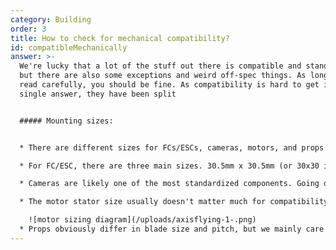 ```yaml
---
category: Building
order: 3
title: How to check for mechanical compatibility?
id: compatibleMechanically
answer: >-
  We're lucky that a lot of the stuff out there is compatible and standardized,
  but there are also some exceptions and weird off-spec things. As long as you
  read carefully, you should be fine. As compatibility is hard to get in a
  single answer, they have been split


  ##### Mounting sizes:


  * There are different sizes for FCs/ESCs, cameras, motors, and props

  * For FC/ESC, there are three main sizes. 30.5mm x 30.5mm (or 30x30 in short), 20mm x 20mm, and 25.5mm x 25mm for AIOs. This is where the biggest differences arise, as manufacturers seem to disagree on what size it should be. There are sizes anywhere from 25mm to 26.5mm. They should be largely compatible if soft mounted, but it's something to watch out for

  * Cameras are likely one of the most standardized components. Going down in size, it's: Full size (28mm x 28mm), Mini (21x21), DJI (20x20), Micro (19x19), Nano (14x14), and sometimes Pico (12x12). There are some outliers, mostly in the smallest sizes, but those are usually well documented

  * The motor stator size usually doesn't matter much for compatibility in mounting, but the motor base mounting pattern does. For most motors, it's 4 screws in a square pattern, measured across (or as a circle measured as its diameter, see image): 19mm (7" quads), 16mm (5" quads), 12mm (Ultralight 5" or heavier3", 4" quads), 9mm ( 3-4" toothpicks), and in a triangle pattern, with the holes spaced 6.6mm apart for whoops/tiny <2" quads

    ![motor sizing diagram](/uploads/axisflying-1-.png)
  * Props obviously differ in blade size and pitch, but we mainly care about the mounting type, as I assume you know to put 5" props on a 5" frame. There are different ways to mount props, depending on the motor and craft size. Most full-size 5" quads and heavier 3-4" quads will use an M5 threaded shaft (as shown in the image above), lighter 5" quads and smaller will use T-Mount (a 1.5 or 2mm shaft with two m2 holes on each side), and tinywhoops/<2" quads may use only a push-on 1 or 1.5mm shaft
---
```

